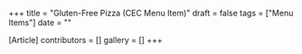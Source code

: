 +++
title = "Gluten-Free Pizza (CEC Menu Item)"
draft = false
tags = ["Menu Items"]
date = ""

[Article]
contributors = []
gallery = []
+++